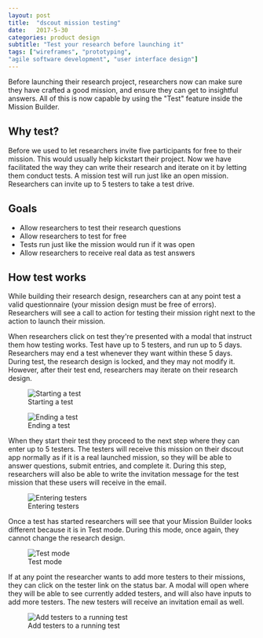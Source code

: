 ```yaml
---
layout: post
title:  "dscout mission testing"
date:   2017-5-30
categories: product design
subtitle: "Test your research before launching it"
tags: ["wireframes", "prototyping",
"agile software development", "user interface design"]
---
```


Before launching their research project, researchers now can make sure they have crafted a good mission, and ensure they can get to insightful answers. All of this is now capable by using the "Test" feature inside the Mission Builder.

## Why test?
Before we used to let researchers invite five participants for free to their mission. This would usually help kickstart their project. Now we have facilitated the way they can write their research and iterate on it by letting them conduct tests. A mission test will run just like an open mission. Researchers can invite up to 5 testers to take a test drive.

## Goals
* Allow researchers to test their research questions
* Allow researchers to test for free
* Tests run just like the mission would run if it was open
* Allow researchers to receive real data as test answers

## How test works
While building their research design, researchers can at any point test a valid questionnaire (your mission design must be free of errors). Researchers will see a call to action for testing their mission right next to the action to launch their mission.

When researchers click on test they're presented with a modal that instruct them how testing works. Test have up to 5 testers, and run up to 5 days. Researchers may end a test whenever they want within these 5 days. During test, the research design is locked, and they may not modify it. However, after their test end, researchers may iterate on their research design.

<figure>
	<img src="{% asset_path images/test-1.png %}" alt="Starting a test" />
	<figcaption class="media-caption center">Starting a test</figcaption>
</figure>

<figure>
	<img src="{% asset_path images/test-6.png %}" alt="Ending a test" />
	<figcaption class="media-caption center">Ending a test</figcaption>
</figure>

When they start their test they proceed to the next step where they can enter up to 5 testers. The testers will receive this mission on their dscout app normally as if it is a real launched mission, so they will be able to answer questions, submit entries, and complete it. During this step, researchers will also be able to write the invitation message for the test mission that these users will receive in the email.

<figure>
	<img src="{% asset_path images/test-2.png %}" alt="Entering testers" />
	<figcaption class="media-caption center">Entering testers</figcaption>
</figure>

Once a test has started researchers will see that your Mission Builder looks different because it is in Test mode. During this mode, once again, they cannot change the research design.

<figure>
	<img src="{% asset_path images/test-4.png %}" alt="Test mode" />
	<figcaption class="media-caption center">Test mode</figcaption>
</figure>

If at any point the researcher wants to add more testers to their missions, they can click on the tester link on the status bar. A modal will open where they will be able to see currently added testers, and will also have inputs to add more testers. The new testers will receive an invitation email as well.

<figure>
	<img src="{% asset_path images/test-5.png %}" alt="Add testers to a running test" />
	<figcaption class="media-caption center">Add testers to a running test</figcaption>
</figure>
